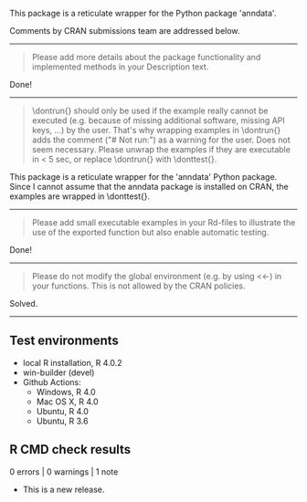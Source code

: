 This package is a reticulate wrapper for the Python package 'anndata'.

Comments by CRAN submissions team are addressed below.

--------------------------------------------------------------------------

 > Please add more details about the package functionality and implemented
methods in your Description text.

Done!

--------------------------------------------------------------------------

> \dontrun{} should only be used if the example really cannot be executed
(e.g. because of missing additional software, missing API keys, ...) by
the user. That's why wrapping examples in \dontrun{} adds the comment
("# Not run:") as a warning for the user.
Does not seem necessary.
Please unwrap the examples if they are executable in < 5 sec, or replace
\dontrun{} with \donttest{}.

This package is a reticulate wrapper for the 'anndata' Python package. 
Since I cannot assume that the anndata package is installed on CRAN, 
the examples are wrapped in \donttest{}.

--------------------------------------------------------------------------

> Please add small executable examples in your Rd-files to illustrate the
use of the exported function but also enable automatic testing.

Done!

--------------------------------------------------------------------------

> Please do not modify the global environment (e.g. by using <<-) in your
functions. This is not allowed by the CRAN policies.

Solved.

--------------------------------------------------------------------------

## Test environments
* local R installation, R 4.0.2
* win-builder (devel)
* Github Actions: 
  - Windows, R 4.0
  - Mac OS X, R 4.0
  - Ubuntu, R 4.0
  - Ubuntu, R 3.6

## R CMD check results

0 errors | 0 warnings | 1 note

* This is a new release.
